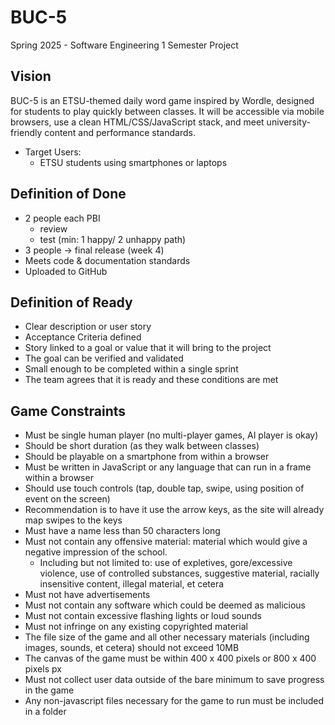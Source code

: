 # BUC-5
Spring 2025 - Software Engineering 1 Semester Project

## Vision
BUC-5 is an ETSU-themed daily word game inspired by Wordle, designed for students to play quickly between classes. It will be accessible via mobile browsers, use a clean HTML/CSS/JavaScript stack, and meet university-friendly content and performance standards.
- Target Users:
  - ETSU students using smartphones or laptops

## Definition of Done
- 2 people each PBI
  - review
  - test (min: 1 happy/ 2 unhappy path)
- 3 people -> final release (week 4)
- Meets code & documentation standards
- Uploaded to GitHub

## Definition of Ready
- Clear description or user story
- Acceptance Criteria defined
- Story linked to a goal or value that it will bring to the project
- The goal can be verified and validated
- Small enough to be completed within a single sprint
- The team agrees that it is ready and these conditions are met

## Game Constraints
- Must be single human player (no multi-player games, AI player is okay)
- Should be short duration (as they walk between classes)
- Should be playable on a smartphone from within a browser
- Must be written in JavaScript or any language that can run in a frame within a browser
- Should use touch controls (tap, double tap, swipe, using position of event on the screen)
- Recommendation is to have it use the arrow keys, as the site will already map swipes to the keys
- Must have a name less than 50 characters long
- Must not contain any offensive material: material which would give a negative impression of the school.
  - Including but not limited to: use of expletives, gore/excessive violence, use of controlled substances, suggestive material, racially insensitive content, illegal material, et cetera
- Must not have advertisements
- Must not contain any software which could be deemed as malicious
- Must not contain excessive flashing lights or loud sounds
- Must not infringe on any existing copyrighted material
- The file size of the game and all other necessary materials (including images, sounds, et cetera) should not exceed 10MB
- The canvas of the game must be within 400 x 400 pixels or 800 x 400 pixels px
- Must not collect user data outside of the bare minimum to save progress in the game
- Any non-javascript files necessary for the game to run must be included in a folder
